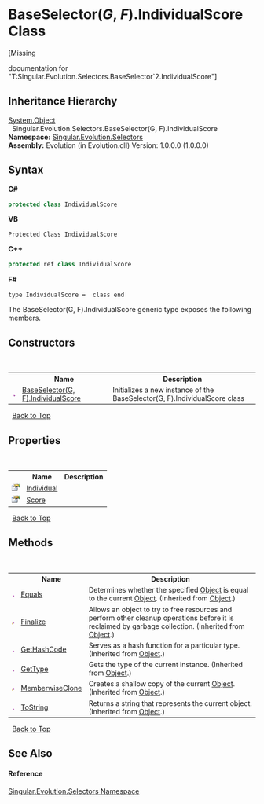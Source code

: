 # BaseSelector(*G*, *F*).IndividualScore Class
 

\[Missing <summary> documentation for "T:Singular.Evolution.Selectors.BaseSelector`2.IndividualScore"\]


## Inheritance Hierarchy
<a href="http://msdn2.microsoft.com/en-us/library/e5kfa45b" target="_blank">System.Object</a><br />&nbsp;&nbsp;Singular.Evolution.Selectors.BaseSelector(G, F).IndividualScore<br />
**Namespace:**&nbsp;<a href="8320b82a-6d2b-3b02-4fba-371d18ff3e24">Singular.Evolution.Selectors</a><br />**Assembly:**&nbsp;Evolution (in Evolution.dll) Version: 1.0.0.0 (1.0.0.0)

## Syntax

**C#**<br />
``` C#
protected class IndividualScore
```

**VB**<br />
``` VB
Protected Class IndividualScore
```

**C++**<br />
``` C++
protected ref class IndividualScore
```

**F#**<br />
``` F#
type IndividualScore =  class end
```

The BaseSelector(G, F).IndividualScore generic type exposes the following members.


## Constructors
&nbsp;<table><tr><th></th><th>Name</th><th>Description</th></tr><tr><td>![Public method](media/pubmethod.gif "Public method")</td><td><a href="78eb9b31-d11a-ac09-3cac-cd4c5a6f8cc2">BaseSelector(G, F).IndividualScore</a></td><td>
Initializes a new instance of the BaseSelector(G, F).IndividualScore class</td></tr></table>&nbsp;
<a href="#baseselector(*g*,-*f*).individualscore-class">Back to Top</a>

## Properties
&nbsp;<table><tr><th></th><th>Name</th><th>Description</th></tr><tr><td>![Public property](media/pubproperty.gif "Public property")</td><td><a href="831fd19c-139b-3d99-63fc-9484d6d1f892">Individual</a></td><td /></tr><tr><td>![Public property](media/pubproperty.gif "Public property")</td><td><a href="0b1a808b-95fc-3826-2dcc-3a68420c76a0">Score</a></td><td /></tr></table>&nbsp;
<a href="#baseselector(*g*,-*f*).individualscore-class">Back to Top</a>

## Methods
&nbsp;<table><tr><th></th><th>Name</th><th>Description</th></tr><tr><td>![Public method](media/pubmethod.gif "Public method")</td><td><a href="http://msdn2.microsoft.com/en-us/library/bsc2ak47" target="_blank">Equals</a></td><td>
Determines whether the specified <a href="http://msdn2.microsoft.com/en-us/library/e5kfa45b" target="_blank">Object</a> is equal to the current <a href="http://msdn2.microsoft.com/en-us/library/e5kfa45b" target="_blank">Object</a>.
 (Inherited from <a href="http://msdn2.microsoft.com/en-us/library/e5kfa45b" target="_blank">Object</a>.)</td></tr><tr><td>![Protected method](media/protmethod.gif "Protected method")</td><td><a href="http://msdn2.microsoft.com/en-us/library/4k87zsw7" target="_blank">Finalize</a></td><td>
Allows an object to try to free resources and perform other cleanup operations before it is reclaimed by garbage collection.
 (Inherited from <a href="http://msdn2.microsoft.com/en-us/library/e5kfa45b" target="_blank">Object</a>.)</td></tr><tr><td>![Public method](media/pubmethod.gif "Public method")</td><td><a href="http://msdn2.microsoft.com/en-us/library/zdee4b3y" target="_blank">GetHashCode</a></td><td>
Serves as a hash function for a particular type.
 (Inherited from <a href="http://msdn2.microsoft.com/en-us/library/e5kfa45b" target="_blank">Object</a>.)</td></tr><tr><td>![Public method](media/pubmethod.gif "Public method")</td><td><a href="http://msdn2.microsoft.com/en-us/library/dfwy45w9" target="_blank">GetType</a></td><td>
Gets the type of the current instance.
 (Inherited from <a href="http://msdn2.microsoft.com/en-us/library/e5kfa45b" target="_blank">Object</a>.)</td></tr><tr><td>![Protected method](media/protmethod.gif "Protected method")</td><td><a href="http://msdn2.microsoft.com/en-us/library/57ctke0a" target="_blank">MemberwiseClone</a></td><td>
Creates a shallow copy of the current <a href="http://msdn2.microsoft.com/en-us/library/e5kfa45b" target="_blank">Object</a>.
 (Inherited from <a href="http://msdn2.microsoft.com/en-us/library/e5kfa45b" target="_blank">Object</a>.)</td></tr><tr><td>![Public method](media/pubmethod.gif "Public method")</td><td><a href="http://msdn2.microsoft.com/en-us/library/7bxwbwt2" target="_blank">ToString</a></td><td>
Returns a string that represents the current object.
 (Inherited from <a href="http://msdn2.microsoft.com/en-us/library/e5kfa45b" target="_blank">Object</a>.)</td></tr></table>&nbsp;
<a href="#baseselector(*g*,-*f*).individualscore-class">Back to Top</a>

## See Also


#### Reference
<a href="8320b82a-6d2b-3b02-4fba-371d18ff3e24">Singular.Evolution.Selectors Namespace</a><br />